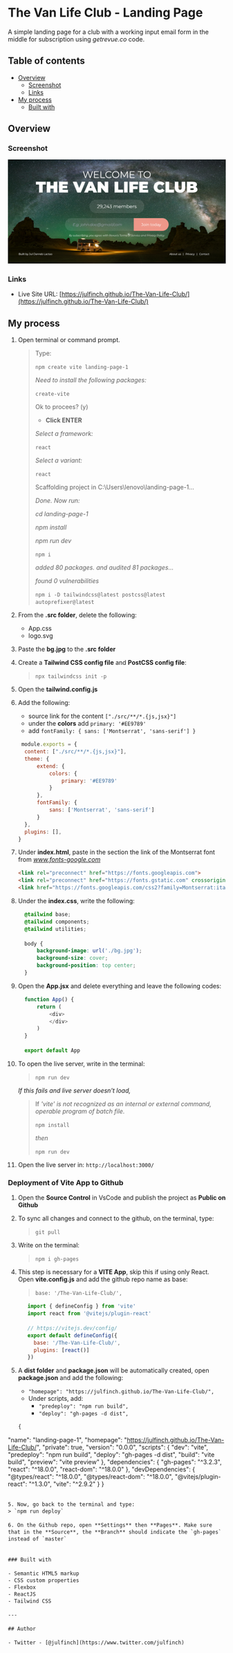 # The Van Life Club - Landing Page
   
   A simple landing page for a club with a working input email form in the middle for subscription using *getrevue.co* code.

## Table of contents

- [Overview](#overview)
  - [Screenshot](#screenshot)
  - [Links](#links)
- [My process](#my-process)
  - [Built with](#built-with)

## Overview

### Screenshot

![](./screenshot.png)

### Links

- Live Site URL: [https://julfinch.github.io/The-Van-Life-Club/](https://julfinch.github.io/The-Van-Life-Club/)

## My process

1. Open terminal or command prompt.
      > Type:
      > 
      > `npm create vite landing-page-1`
      > 
      > *Need to install the following packages:*
      > 
      > `create-vite`
      > 
      > Ok to procees? (y)
      > 
      > - **Click ENTER**
      > 
      > *Select a framework:*
      > 
      > `react`
      > 
      > *Select a variant:*
      > 
      > `react`
      >
      > Scaffolding project in C:\Users\lenovo\landing-page-1...
      >
      > *Done. Now run:*
      >
      > *cd landing-page-1*
      > 
      > *npm install*
      > 
      > *npm run dev*
      >
      > `npm i`
      >
      > *added 80 packages. and audited 81 packages...*
      > 
      > *found 0 vulnerabilities*
      >
      > `npm i -D tailwindcss@latest postcss@latest autoprefixer@latest`

2. From the **.src folder**, delete the following:
    - App.css
    - logo.svg

3. Paste the **bg.jpg** to the **.src folder**
4. Create a **Tailwind CSS config file** and **PostCSS config file**:
      >`npx tailwindcss init -p`
5. Open the **tailwind.config.js**
6. Add the following:
    - source link for the content `["./src/**/*.{js,jsx}"]`
    - under the **colors** add `primary: '#EE9789'`
    - add `fontFamily: { sans: ['Montserrat', 'sans-serif'] }`

    ```js
     module.exports = {
      content: ["./src/**/*.{js,jsx}"],
      theme: {
          extend: {
              colors: {
                  primary: '#EE9789'
              }
          },
          fontFamily: {
              sans: ['Montserrat', 'sans-serif']
          }
      },
      plugins: [],
    }
    ```

7. Under **index.html**, paste in the **<head>** section the link of the Montserrat font from *www.fonts-google.com*
    ```html
    <link rel="preconnect" href="https://fonts.googleapis.com">
    <link rel="preconnect" href="https://fonts.gstatic.com" crossorigin>
    <link href="https://fonts.googleapis.com/css2?family=Montserrat:ital,wght@0,400;0,700;0,900;1,400&display=swap" rel="stylesheet">
    ```
 
8. Under the **index.css**, write the following:
    ```css
      @tailwind base;
      @tailwind components;
      @tailwind utilities;
  
      body {
          background-image: url('./bg.jpg');
          background-size: cover;
          background-position: top center;
      }
    ```
 
9. Open the **App.jsx** and delete everything and leave the following codes:
    ```js
      function App() {
          return (
              <div>
              </div>
          )
      }

      export default App
    ```

10. To open the live server, write in the terminal: 
     >`npm run dev`

     *If this fails and live server doesn't load,*
     > 
     > If *'vite' is not recognized as an internal or external command, operable program of batch file.*
     >
     > `npm install`
     >
     > *then*
     >
     > `npm run dev`

11. Open the live server in: `http://localhost:3000/`

### Deployment of Vite App to Github
   
1. Open the **Source Control** in VsCode and publish the project as **Public on Github**
   
2. To sync all changes and connect to the github, on the terminal, type: 
   > `git pull`
   
3. Write on the terminal:
   > `npm i gh-pages`
   
4. This step is necessary for a **VITE App**, skip this if using only React. Open **vite.config.js** and add the github repo name as base:
   > `base: '/The-Van-Life-Club/',`
   
   ```js
      import { defineConfig } from 'vite'
      import react from '@vitejs/plugin-react'

      // https://vitejs.dev/config/
      export default defineConfig({
        base: '/The-Van-Life-Club/',
        plugins: [react()]
      })
   ```
   
4. A **dist folder** and **package.json** will be automatically created, open **package.json** and add the following:
   - `"homepage": "https://julfinch.github.io/The-Van-Life-Club/",`
   - Under scripts, add: 
      - `"predeploy": "npm run build",`
      - `"deploy": "gh-pages -d dist",`
   ```js
   {
  "name": "landing-page-1",
  "homepage": "https://julfinch.github.io/The-Van-Life-Club/",
  "private": true,
  "version": "0.0.0",
  "scripts": {
    "dev": "vite",
    "predeploy": "npm run build",
    "deploy": "gh-pages -d dist",
    "build": "vite build",
    "preview": "vite preview"
  },
  "dependencies": {
    "gh-pages": "^3.2.3",
    "react": "^18.0.0",
    "react-dom": "^18.0.0"
  },
  "devDependencies": {
    "@types/react": "^18.0.0",
    "@types/react-dom": "^18.0.0",
    "@vitejs/plugin-react": "^1.3.0",
    "vite": "^2.9.2"
  }
}
   ```
   
5. Now, go back to the terminal and type:
   > `npm run deploy`
   
6. On the Github repo, open **Settings** then **Pages**. Make sure that in the **Source**, the **Branch** should indicate the `gh-pages` instead of `master`
   
   
### Built with

- Semantic HTML5 markup
- CSS custom properties
- Flexbox
- ReactJS
- Tailwind CSS

---
 
## Author

- Twitter - [@julfinch](https://www.twitter.com/julfinch)
